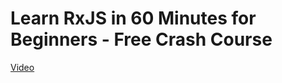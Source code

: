 # Learn RxJS in 60 Minutes for Beginners - Free Crash Course
[Video](https://www.youtube.com/watch?v=PhggNGsSQyg/)